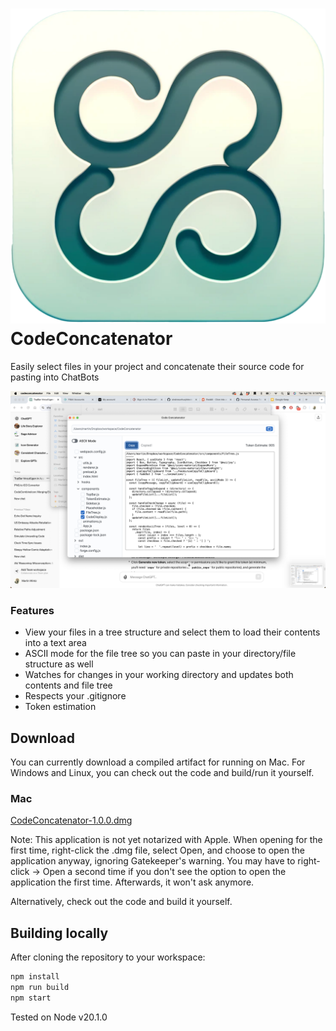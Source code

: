# ![CodeConcatenator](./assets/icon.png) CodeConcatenator

Easily select files in your project and concatenate their source code for pasting into ChatBots

![CodeConcatenator Screenshot](./assets/screenshot.png)


### Features

* View your files in a tree structure and select them to load their contents into a text area
* ASCII mode for the file tree so you can paste in your directory/file structure as well  
* Watches for changes in your working directory and updates both contents and file tree
* Respects your .gitignore 
* Token estimation

## Download 

You can currently download a compiled artifact for running on Mac. For Windows and Linux, you can check out the code and build/run it yourself.

### Mac
[CodeConcatenator-1.0.0.dmg](https://github.com/martin-wintz/CodeConcatenator/releases/download/v1.0.0/CodeConcatenator-1.0.0.dmg)

Note: This application is not yet notarized with Apple. When opening for the first time, right-click the .dmg file, select Open, and choose to open the application anyway, ignoring Gatekeeper's warning. You may have to right-click -> Open a second time if you don't see the option to open the application the first time. Afterwards, it won't ask anymore.

Alternatively, check out the code and build it yourself.

## Building locally

After cloning the repository to your workspace:

```bash
npm install
npm run build
npm start
```

Tested on Node v20.1.0


